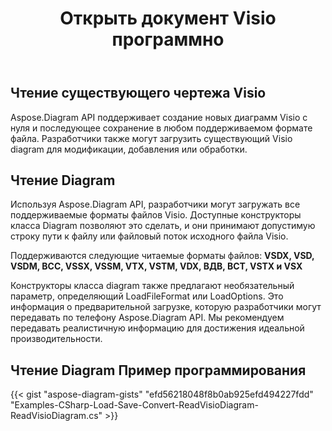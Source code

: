 ﻿---
title: Открыть документ Visio программно
linktitle: Открыть документ Visio
type: docs
weight: 20
url: /ru/net/open-visio-document/
description: На этой странице описывается, как открыть документ Visio с нуля с помощью библиотеки Aspose.Diagram.
---
## **Чтение существующего чертежа Visio**
Aspose.Diagram API поддерживает создание новых диаграмм Visio с нуля и последующее сохранение в любом поддерживаемом формате файла. Разработчики также могут загрузить существующий Visio diagram для модификации, добавления или обработки.
## **Чтение Diagram**
Используя Aspose.Diagram API, разработчики могут загружать все поддерживаемые форматы файлов Visio. Доступные конструкторы класса Diagram позволяют это сделать, и они принимают допустимую строку пути к файлу или файловый поток исходного файла Visio.

Поддерживаются следующие читаемые форматы файлов:
**VSDX, VSD, VSDM, ВСС, VSSX, VSSM, VTX, VSTM, VDX, ВДВ, ВСТ, VSTX и VSX**

Конструкторы класса diagram также предлагают необязательный параметр, определяющий LoadFileFormat или LoadOptions. Это информация о предварительной загрузке, которую разработчики могут передавать по телефону Aspose.Diagram API. Мы рекомендуем передавать реалистичную информацию для достижения идеальной производительности.
## **Чтение Diagram Пример программирования**
{{< gist "aspose-diagram-gists" "efd56218048f8b0ab925efd494227fdd" "Examples-CSharp-Load-Save-Convert-ReadVisioDiagram-ReadVisioDiagram.cs" >}}
